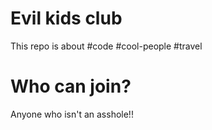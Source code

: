 # Evil kids club

This repo is about #code #cool-people #travel

# Who can join?

Anyone who isn't an asshole!!

